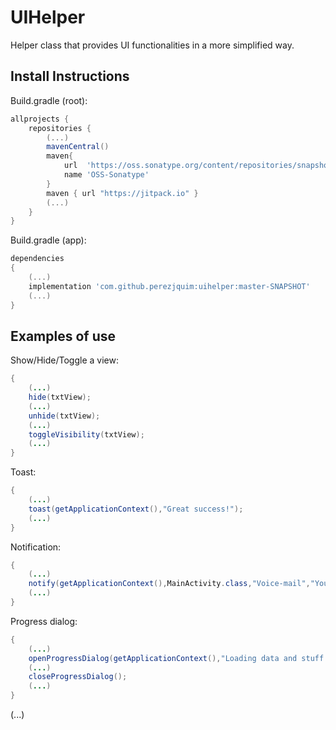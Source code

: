 # UIHelper

Helper class that provides UI functionalities in a more simplified way.

## Install Instructions

Build.gradle (root):
```gradle
allprojects {
	repositories {
		(...)
		mavenCentral()
		maven{
		    url  'https://oss.sonatype.org/content/repositories/snapshots/'
		    name 'OSS-Sonatype'
		}
		maven { url "https://jitpack.io" }
		(...)
	}
}
```

Build.gradle (app):
```gradle
dependencies
{
    (...)
    implementation 'com.github.perezjquim:uihelper:master-SNAPSHOT'
    (...)
}
```

## Examples of use

Show/Hide/Toggle a view:
```java
{
	(...)
	hide(txtView);
	(...)
	unhide(txtView);
	(...)
	toggleVisibility(txtView);
	(...)
}
```

Toast:
```java
{
	(...)
	toast(getApplicationContext(),"Great success!");
	(...)
}
```

Notification:
```java
{
	(...)
	notify(getApplicationContext(),MainActivity.class,"Voice-mail","You have got one new message!");
	(...)
}
```

Progress dialog:
```java
{
	(...)
	openProgressDialog(getApplicationContext(),"Loading data and stuff..");
	(...)
	closeProgressDialog();
	(...)
}
```

(...)
